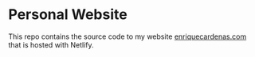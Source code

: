 # Personal Website

This repo contains the source code to my website [enriquecardenas.com](https://enriquecardenas.com/) that is hosted
with Netlify.
